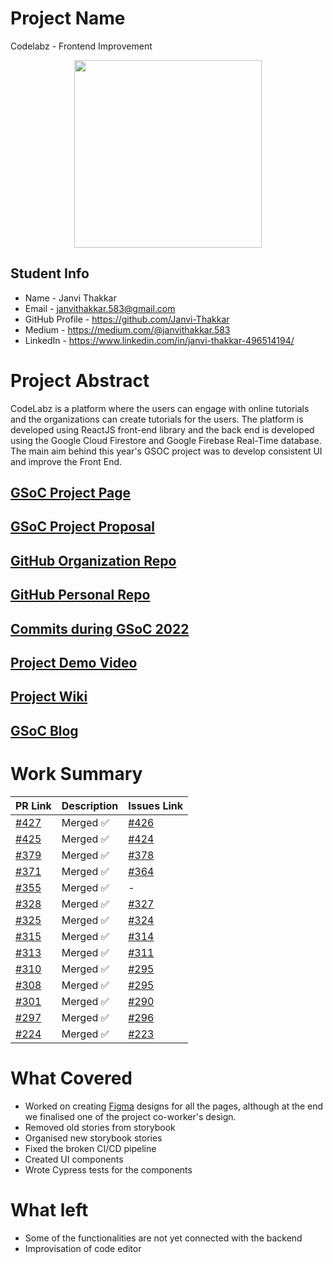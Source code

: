 # Project Name
Codelabz - Frontend Improvement
<p align="center">
  <img src="https://user-images.githubusercontent.com/31257148/130365723-eabdac33-f1da-4de4-8f4f-68fa4b906154.png" width="300">
</p>

## Student Info 
- Name - Janvi Thakkar
- Email - janvithakkar.583@gmail.com
- GitHub Profile - https://github.com/Janvi-Thakkar
- Medium - https://medium.com/@janvithakkar.583
- LinkedIn - https://www.linkedin.com/in/janvi-thakkar-496514194/

# Project Abstract
CodeLabz is a platform where the users can engage with online tutorials and the organizations can create tutorials for the users. The platform is developed using ReactJS front-end library and the back end is developed using the Google Cloud Firestore and Google Firebase Real-Time database. The main aim behind this year's GSOC project was to develop consistent UI and improve the Front End. 

## [GSoC Project Page](https://summerofcode.withgoogle.com/programs/2022/projects/A6NVMn4x)

## [GSoC Project Proposal](https://summerofcode.withgoogle.com/proposals/details/4RlC85RV)

## [GitHub Organization Repo](https://github.com/scorelab/Codelabz)

## [GitHub Personal Repo](https://github.com/Janvi-Thakkar/Codelabz)

## [Commits during GSoC 2022](https://github.com/scorelab/Codelabz/commits?author=Janvi-Thakkar)

## [Project Demo Video](https://www.youtube.com/watch?v=ro7bVbgWIm4)

## [Project Wiki](https://github.com/scorelab/Codelabz/wiki)

## [GSoC Blog](https://medium.com/@janvithakkar.583)

# Work Summary

| PR Link                                                                                                                                                              | Description                                              |  Issues Link   | 
| -------------------------------------------------------------------------------------------------------------------------------------------------------------------- | -------------------------------------------------------- | --------- | 
| [#427](https://github.com/scorelab/Codelabz/pull/427)                                                                                        | Merged ✅ | [#426](https://github.com/scorelab/Codelabz/issues/426) |
| [#425](https://github.com/scorelab/Codelabz/pull/425)                                                                                        | Merged ✅ | [#424](https://github.com/scorelab/Codelabz/issues/424) |
| [#379](https://github.com/scorelab/Codelabz/pull/379)                                                                                        | Merged ✅ | [#378](https://github.com/scorelab/Codelabz/issues/378) |
| [#371](https://github.com/scorelab/Codelabz/pull/371)                                                                                        | Merged ✅ | [#364](https://github.com/scorelab/Codelabz/issues/364) |
| [#355](https://github.com/scorelab/Codelabz/pull/355)                                                                                        | Merged ✅ | -                                                           |
| [#328](https://github.com/scorelab/Codelabz/pull/328)                                                                                        | Merged ✅ | [#327](https://github.com/scorelab/Codelabz/issues/327) |
| [#325](https://github.com/scorelab/Codelabz/pull/325)                                                                                        | Merged ✅ | [#324](https://github.com/scorelab/Codelabz/issues/324) |
| [#315](https://github.com/scorelab/Codelabz/pull/315)                                                                                        | Merged ✅ | [#314](https://github.com/scorelab/Codelabz/issues/314) |
| [#313](https://github.com/scorelab/Codelabz/pull/313)                                                                                        | Merged ✅ | [#311](https://github.com/scorelab/Codelabz/issues/311) |
| [#310](https://github.com/scorelab/Codelabz/pull/310)                                                                                        | Merged ✅ | [#295](https://github.com/scorelab/Codelabz/issues/295) |
| [#308](https://github.com/scorelab/Codelabz/pull/308)                                                                                        | Merged ✅ | [#295](https://github.com/scorelab/Codelabz/issues/295) |
| [#301](https://github.com/scorelab/Codelabz/pull/301)                                                                                        | Merged ✅ | [#290](https://github.com/scorelab/Codelabz/issues/290) |
| [#297](https://github.com/scorelab/Codelabz/pull/297)                                                                                        | Merged ✅ | [#296](https://github.com/scorelab/Codelabz/issues/296) |
| [#224](https://github.com/scorelab/Codelabz/pull/224)                                                                                        | Merged ✅ | [#223](https://github.com/scorelab/Codelabz/issues/223) |


# What Covered
- Worked on creating [Figma](https://www.figma.com/file/hvSWAy7dyuE9437OLgsK67/CodeLabz---prototype) designs for all the pages, although at the end we finalised one of the project co-worker's design.
- Removed old stories from storybook
- Organised new storybook stories
- Fixed the broken CI/CD pipeline
- Created UI components
- Wrote Cypress tests for the components

# What left
- Some of the functionalities are not yet connected with the backend
- Improvisation of code editor
